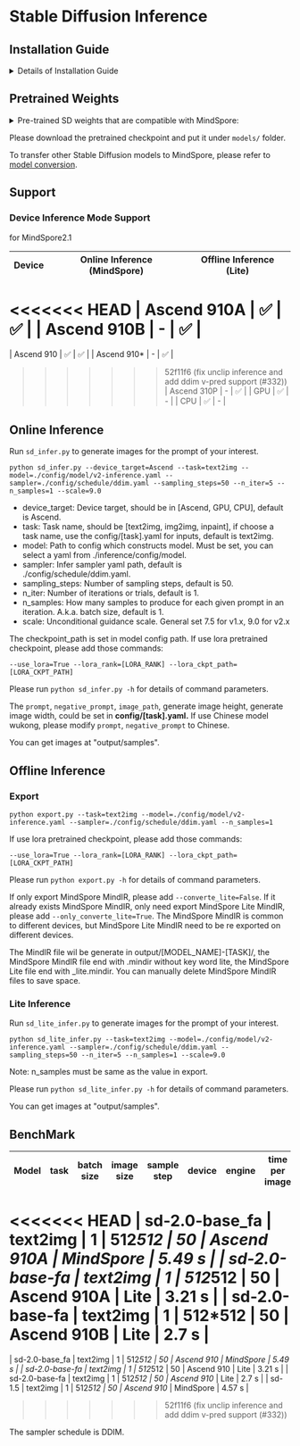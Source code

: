 # Stable Diffusion Inference

## Installation Guide

<details close>

<summary> Details of Installation Guide </summary>>

Note: MindSpore Lite applyed python3.7. Please prepare the environment for Python 3.7 before installing.

### Install MindSpore

Please install MindSpore 2.1 refer to [MindSpore Install](https://www.mindspore.cn/install)

### Install MindSpore Lite

Refer to [Lite install](https://mindspore.cn/lite/docs/zh-CN/r2.1/use/downloads.html)

1. Download the supporting tar.gz and whl packages according to the environment.
2. Unzip the tar.gz package and install the corresponding version of the WHL package.

   ```shell
   tar -zxvf mindspore-lite-2.1.0-*.tar.gz
   pip install mindspore_lite-2.1.0-*.whl
   ```

3. Configure Lite's environment variables

   `LITE_HOME` is the folder path extracted from tar.gz, and it is recommended to use an absolute path.

   ```shell
   export LITE_HOME=/path/to/mindspore-lite-{version}-{os}-{platform}
   export LD_LIBRARY_PATH=$LITE_HOME/runtime/lib:$LITE_HOME/tools/converter/lib:$LD_LIBRARY_PATH
   export PATH=$LITE_HOME/tools/converter/converter:$LITE_HOME/tools/benchmark:$PATH
   ```
**Note: MindSpore and MindSpore Lite must be same version.**

</details>

## Pretrained Weights

<details close>
  <summary>Pre-trained SD weights that are compatible with MindSpore: </summary>

Currently, we provide pre-trained stable diffusion model weights that are compatible with MindSpore as follows.

| **Version name** |**Task** |  **MindSpore Checkpoint**  | **Ref. Official Model** | **config** | **Resolution** |
|-----------------|---------------|---------------|------------|--------| ---- |
| 2.0            | text2img | [sd_v2_base-57526ee4.ckpt](https://download.mindspore.cn/toolkits/mindone/stable_diffusion/sd_v2_base-57526ee4.ckpt) |  [stable-diffusion-2-base](https://huggingface.co/stabilityai/stable-diffusion-2-base) | [v2-inference](config/model/v2-inference.yaml) | 512x512 |
| 2.0-v768      | text2img | [sd_v2_768_v-e12e3a9b.ckpt](https://download.mindspore.cn/toolkits/mindone/stable_diffusion/sd_v2_768_v-e12e3a9b.ckpt) |  [stable-diffusion-2](https://huggingface.co/stabilityai/stable-diffusion-2) | [v2-inference](config/model/v2-inference.yaml) | 768x768 |
| 2.0-inpaint      | image inpainting | [sd_v2_inpaint-f694d5cf.ckpt](https://download.mindspore.cn/toolkits/mindone/stable_diffusion/sd_v2_inpaint-f694d5cf.ckpt) | [stable-diffusion-2-inpainting](https://huggingface.co/stabilityai/stable-diffusion-2-inpainting) | [v2-inpaint-inference](config/model/v2-inpaint-inference.yaml) | 512x512 |
| 1.5       | text2img | [sd_v1.5-d0ab7146.ckpt](https://download.mindspore.cn/toolkits/mindone/stable_diffusion/sd_v1.5-d0ab7146.ckpt) | [stable-diffusion-v1-5](https://huggingface.co/runwayml/stable-diffusion-v1-5) | [v1-inference](config/model/v1-inference.yaml) | 512x512 |
| wukong    | text2img |  [wukong-huahua-ms.ckpt](https://download.mindspore.cn/toolkits/minddiffusion/wukong-huahua/wukong-huahua-ms.ckpt) |  | [v1-inference-chinese](config/model/v1-inference-chinese.yaml) | 512x512 |
| wukong-inpaint    | image inpainting |  [wukong-huahua-inpaint-ms.ckpt](https://download.mindspore.cn/toolkits/minddiffusion/wukong-huahua/wukong-huahua-inpaint-ms.ckpt) |  | [v1-inpaint-inference-chinese](config/model/v1-inpaint-inference-chinese.yaml) | 512x512 |
| controlnet-canny    | image inpainting |  [control_canny_sd_v1.5_static-6350d204.ckpt](https://download.mindspore.cn/toolkits/mindone/stable_diffusion/control_canny_sd_v1.5_static-6350d204.ckpt) | [controlnet-canny](https://github.com/lllyasviel/ControlNet/blob/main/gradio_canny2image.py) | [v1-controlnet-canny](config/model/v1-inference-controlnet.yaml) | 512x512 |
| controlnet-segmentation    | image inpainting |  [control_segmentation_sd_v1.5_static-77bea2e9.ckpt](https://download.mindspore.cn/toolkits/mindone/stable_diffusion/control_segmentation_sd_v1.5_static-77bea2e9.ckpt) | [controlnet-segmentation](https://github.com/lllyasviel/ControlNet/blob/main/gradio_canny2image.py) | [v1-controlnet-segmentation](config/model/v1-inference-controlnet.yaml) | 512x512 |

</details>

Please download the pretrained checkpoint and put it under `models/` folder.

To transfer other Stable Diffusion models to MindSpore, please refer to [model conversion](../tools/model_conversion/README.md).

## Support

### Device Inference Mode Support

for MindSpore2.1

| Device | Online Inference (MindSpore) | Offline Inference (Lite) |
| ------ | ---------------------------- | ------------------------ |
<<<<<<< HEAD
| Ascend 910A | ✅ | ✅ |
| Ascend 910B | - | ✅ |
=======
| Ascend 910 | ✅ | ✅ |
| Ascend 910* | - | ✅ |
>>>>>>> 52f11f6 (fix unclip inference and add ddim v-pred support (#332))
| Ascend 310P | - | ✅ |
| GPU | ✅ | - |
| CPU | ✅ | - |

## Online Inference

Run `sd_infer.py` to generate images for the prompt of your interest.

```shell
python sd_infer.py --device_target=Ascend --task=text2img --model=./config/model/v2-inference.yaml --sampler=./config/schedule/ddim.yaml --sampling_steps=50 --n_iter=5 --n_samples=1 --scale=9.0
```

- device_target: Device target, should be in [Ascend, GPU, CPU], default is Ascend.
- task: Task name, should be [text2img, img2img, inpaint], if choose a task name, use the config/[task].yaml for inputs, default is text2img.
- model: Path to config which constructs model. Must be set, you can select a yaml from ./inference/config/model.
- sampler: Infer sampler yaml path, default is ./config/schedule/ddim.yaml.
- sampling_steps: Number of sampling steps, default is 50.
- n_iter: Number of iterations or trials, default is 1.
- n_samples: How many samples to produce for each given prompt in an iteration. A.k.a. batch size, default is 1.
- scale: Unconditional guidance scale. General set 7.5 for v1.x, 9.0 for v2.x

The checkpoint_path is set in model config path. If use lora pretrained checkpoint, please add those commands:

```shell
--use_lora=True --lora_rank=[LORA_RANK] --lora_ckpt_path=[LORA_CKPT_PATH]
```

Please run `python sd_infer.py -h` for details of command parameters.

The `prompt`, `negative_prompt`, `image_path`, generate image height, generate image width, could be set in **config/[task].yaml.**
If use Chinese model wukong, please modify `prompt`, `negative_prompt` to Chinese.

You can get images at "output/samples".

## Offline Inference

### Export

```shell
python export.py --task=text2img --model=./config/model/v2-inference.yaml --sampler=./config/schedule/ddim.yaml --n_samples=1
```

If use lora pretrained checkpoint, please add those commands:

```shell
--use_lora=True --lora_rank=[LORA_RANK] --lora_ckpt_path=[LORA_CKPT_PATH]
```

Please run `python export.py -h` for details of command parameters.

If only export MindSpore MindIR, please add `--converte_lite=False`.
If it already exists MindSpore MindIR, only need export MindSpore Lite MindIR, please add `--only_converte_lite=True`.
The MindSpore MindIR is common to different devices, but MindSpore Lite MindIR need to be re exported on different devices.

The MindIR file wil be generate in output/[MODEL_NAME]-[TASK]/, the MindSpore MindIR file end with .mindir without key word lite, the MindSpore Lite file end with _lite.mindir.
You can manually delete MindSpore MindIR files to save space.

### Lite Inference

Run `sd_lite_infer.py` to generate images for the prompt of your interest.

```shell
python sd_lite_infer.py --task=text2img --model=./config/model/v2-inference.yaml --sampler=./config/schedule/ddim.yaml --sampling_steps=50 --n_iter=5 --n_samples=1 --scale=9.0
```

Note: n_samples must be same as the value in export.

Please run `python sd_lite_infer.py -h` for details of command parameters.

You can get images at "output/samples".

## BenchMark

| Model | task | batch size | image size | sample step | device | engine | time per image |
| ----  | ---  | ---------- | ---------- | ----------- | ------ | ------ | -------------- |
<<<<<<< HEAD
| sd-2.0-base_fa | text2img | 1 | 512*512 | 50 | Ascend 910A | MindSpore | 5.49 s |
| sd-2.0-base-fa | text2img | 1 | 512*512 | 50 | Ascend 910A | Lite | 3.21 s |
| sd-2.0-base-fa | text2img | 1 | 512*512 | 50 | Ascend 910B | Lite | 2.7 s |
=======
| sd-2.0-base_fa | text2img | 1 | 512*512 | 50 | Ascend 910 | MindSpore | 5.49 s |
| sd-2.0-base-fa | text2img | 1 | 512*512 | 50 | Ascend 910 | Lite | 3.21 s |
| sd-2.0-base-fa | text2img | 1 | 512*512 | 50 | Ascend 910* | Lite | 2.7 s |
| sd-1.5 | text2img | 1 | 512*512 | 50 | Ascend 910* | MindSpore | 4.57 s |
>>>>>>> 52f11f6 (fix unclip inference and add ddim v-pred support (#332))

The sampler schedule is DDIM.
